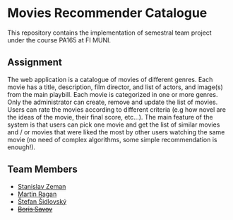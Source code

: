# Movies Recommender Catalogue

This repository contains the implementation of semestral team project under the course PA165 at FI MUNI.

## Assignment

The web application is a catalogue of movies of different genres. Each movie has a title, description, film director, and list of actors, and image(s) from the main playbill. Each movie is categorized in one or more genres. Only the administrator can create, remove and update the list of movies. Users can rate the movies according to different criteria (e.g how novel are the ideas of the movie, their final score, etc…). The main feature of the system is that users can pick one movie and get the list of similar movies and / or movies that were liked the most by other users watching the same movie (no need of complex algorithms, some simple recommendation is enough!).

## Team Members

- [Stanislav Zeman](https://is.muni.cz/auth/osoba/524881)
- [Martin Ragan](https://is.muni.cz/auth/osoba/524712)
- [Štefan Šidlovský](https://is.muni.cz/auth/osoba/514508)
- [~~Boris Savov~~](https://is.muni.cz/auth/osoba/524847)
